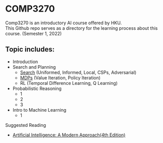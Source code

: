 # COMP3270
Comp3270 is an introductory AI course offered by HKU.<br/>
This Github repo serves as a directory for the learning process about this course. (Semester 1, 2022)


<h2>Topic includes:</h2>

* Introduction
* Search and Planning
  * [Search](./Lectures/Search.md) (Uniformed, Informed, Local, CSPs, Adversarial)
  * [MDPs](./Lectures/MDP.md) (Value Iteration, Policy Iteration)
  * RL (Temporal Difference Learning, Q Learning)
* Probabilistic Reasoning
  * 1
  * 2
  * 3
* Intro to Machine Learning
  * 1

Suggested Reading
- [Artificial Intelligence: A Modern Approach(4th Edition)](http://aima.cs.berkeley.edu)
